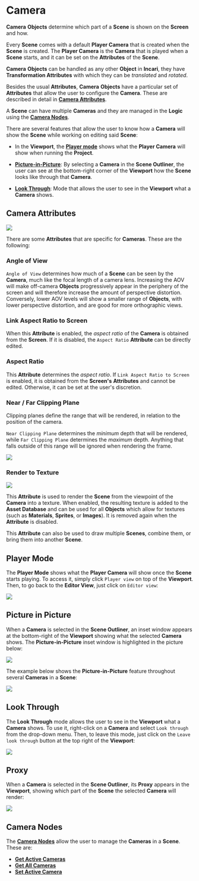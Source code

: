# Camera

**Camera** **Objects** determine which part of a **Scene** is shown on the **Screen** and how.

Every **Scene** comes with a default **Player Camera** that is created when the **Scene** is created. The **Player Camera** is the **Camera** that is played when a **Scene** starts, and it can be set on the **Attributes** of the **Scene**.

**Camera** **Objects** can be handled as any other **Object** in **Incari**, they have **Transformation Attributes** with which they can be *translated* and *rotated*.

Besides the usual **Attributes**, **Camera** **Objects** have a particular set of **Attributes** that allow the user to configure the **Camera**. These are described in detail in [**Camera Attributes**](#camera-attributes).

A **Scene** can have multiple **Cameras** and they are managed in the **Logic** using the [**Camera Nodes**](#camera-nodes).

There are several features that allow the user to know how a **Camera** will show the **Scene** while working on editing said **Scene**:

* In the **Viewport**, the [**Player mode**](#player-mode) shows what the **Player Camera** will show when running the **Project**.

* [**Picture-in-Picture**](#picture-in-picture): By selecting a **Camera** in the **Scene Outliner**, the user can see at the bottom-right corner of the **Viewport** how the **Scene** looks like through that **Camera**.

* [**Look Through**](#look-through): Mode that allows the user to see in the **Viewport** what a **Camera** shows.



<!-- ## Size and Resolution

The relationship between `Size` and `Resolution` can be thought of as being like the relationship between your monitor's display resolution \(the physical pixel dimensions available\) and the resolution setting in your OS's display settings. You could have a 4K monitor, with a display resolution of 3840 x 2160 pixels, but have your OS's display resolution set to 800 x 600. This would stretch the much smaller display resolution to fit your display.

Similarly, `Resolution` defines, in pixels, the resolution of the targeted display, while `Size` defines the dimensions of the area of *3D* space, that will be shown on that display. If `Size` and `Resolution` are different values, then the image will be stretched and/or squashed. This may be okay for _3D_ elements, but _2D_ graphics are made up of pixels, and will have lower resolution when scaled up.

It is therefore recommended that you set `Size` to be the exact same value as `Resolution`, or at least the same _ratio_, unless you have a good reason for doing otherwise.

![](../../.gitbook/assets/camerasizeandresolution.gif) -->

## Camera Attributes

![](../../.gitbook/assets/camera-attributes.png)

There are some **Attributes** that are specific for **Cameras**. These are the following:

### Angle of View

`Angle of View` determines how much of a **Scene** can be seen by the **Camera**, much like the focal length of a camera lens. Increasing the AOV will make off-camera **Objects** progressively appear in the periphery of the screen and will therefore increase the amount of perspective distortion. Conversely, lower AOV levels will show a smaller range of **Objects**, with lower perspective distortion, and are good for more orthographic views.

### Link Aspect Ratio to Screen

When this **Attribute** is enabled, the *aspect ratio* of the **Camera** is obtained from the **Screen**. If it is disabled, the `Aspect Ratio` **Attribute** can be directly edited.

### Aspect Ratio

This **Attribute** determines the *aspect ratio*. If `Link Aspect Ratio to Screen` is enabled, it is obtained from the **Screen's** **Attributes** and cannot be edited. Otherwise, it can be set at the user's discretion.

### Near / Far Clipping Plane

Clipping planes define the range that will be rendered, in relation to the position of the camera.

`Near Clipping Plane` determines the _minimum_ depth that will be rendered, while `Far Clipping Plane` determines the _maximum_ depth. Anything that falls outside of this range will be ignored when rendering the frame.

![](../../.gitbook/assets/nearfarclipping.gif)

### Render to Texture

![](../../.gitbook/assets/cameraimage320241.png)


This **Attribute** is used to render the **Scene** from the viewpoint of the **Camera** into a texture. When enabled, the resulting texture is added to the **Asset Database** and can be used for all **Objects** which allow for textures (such as **Materials**, **Sprites**, or **Images**). It is removed again when the **Attribute** is disabled. 

This **Attribute** can also be used to draw multiple **Scenes**, combine them, or bring them into another **Scene**.

<!-- 
### Render to Texture

![](../../.gitbook/assets/rendertotextureatts2.png)

When `Enable` is on and `Background Mode` is set to `Scene`, this **Attribute** is used to render the **Scene** from the viewpoint of the **Camera** into a texture. When enabled, the resulting texture is added to the **Asset Database** and can be used for all **Objects** which allow for textures (such as **Materials**, **Sprites**, or **Images**). It is removed again when the **Attribute** is disabled. 

This **Attribute** can also be used to draw multiple **Scenes**, combine them, or bring them into another **Scene**.

If `Background Mode` is set to `Transparent` every pixel that is part of the background is removed. 

![Transparent versus Scene Background Modes.](../../.gitbook/assets/backgroundmodeexample.png)


-->

## Player Mode

The **Player Mode** shows what the **Player Camera** will show once the **Scene** starts playing. To access it, simply click `Player view` on top of the **Viewport**. Then, to go back to the **Editor View**, just click on `Editor view`:

![](../../.gitbook/assets/cameraplayermode1.gif)

## Picture in Picture

When a **Camera** is selected in the **Scene Outliner**, an inset window appears at the bottom-right of the **Viewport** showing what the selected **Camera** shows. The **Picture-in-Picture** inset window is highlighted in the picture below:

![](../../.gitbook/assets/cameraplayermode2.png)

The example below shows the **Picture-in-Picture** feature throughout several **Cameras** in a **Scene**:

![](../../.gitbook/assets/cameraplayermode3.gif)

## Look Through

The **Look Through** mode allows the user to see in the **Viewport** what a **Camera** shows. To use it, right-click on a **Camera** and select `Look through` from the drop-down menu. Then, to leave this mode, just click on the `Leave look through` button at the top right of the **Viewport**:

![](../../.gitbook/assets/cameraplayermode4.gif)

## Proxy

When a **Camera** is selected in the **Scene Outliner**, its **Proxy** appears in the **Viewport**, showing which part of the **Scene** the selected **Camera** will render:

![](../../.gitbook/assets/cameraplayermode5.png)

## Camera Nodes

The [**Camera Nodes**](../../toolbox/incari/camera/README.md) allow the user to manage the **Cameras** in a **Scene**. These are:

* [**Get Active Cameras**](../../toolbox/incari/camera/get-active-camera.md)
* [**Get All Cameras**](../../toolbox/incari/camera/get-all-cameras.md)
* [**Set Active Camera**](../../toolbox/incari/camera/set-active-camera.md)

